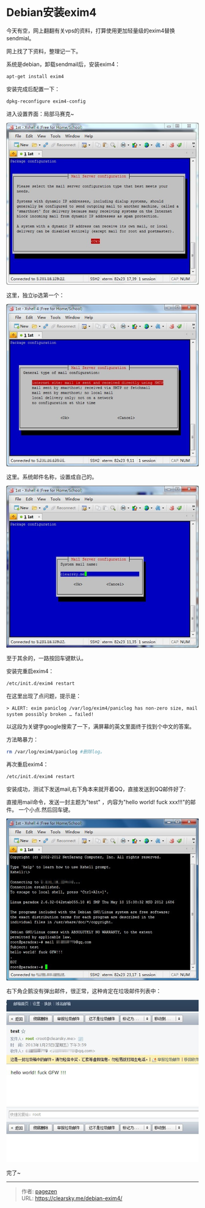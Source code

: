 # Debian安装exim4


今天有空，网上翻翻有关vps的资料，打算使用更加轻量级的exim4替换sendmial。

网上找了下资料，整理记一下。

系统是debian，卸载sendmail后，安装exim4：

```bash
apt-get install exim4
```
安装完成后配置一下：

```bash
dpkg-reconfigure exim4-config
```

进入设置界面：局部马赛克~

![exim4设置界面](2179408175.jpg "exim4设置界面")

这里，独立ip选第一个：

![exim4设置界面-1](4164473875.jpg "exim4设置界面-1")

这里。系统邮件名称，设置成自己的。

![exim4设置界面-1](860879479.jpg "exim4设置界面-1")

至于其余的，一路按回车键默认。

安装完重启exim4：

```bash
/etc/init.d/exim4 restart
```

在这里出现了点问题，提示是：

    > ALERT: exim paniclog /var/log/exim4/paniclog has non-zero size, mail system possibly broken … failed!

以这段为关键字google搜索了一下，满屏幕的英文里面终于找到个中文的答案。

方法略暴力：

```bash
rm /var/log/exim4/paniclog #删除log。
```

再次重启exim4：

```bash
/etc/init.d/exim4 restart
```

安装成功，测试下发送mail,右下角本来就开着QQ，直接发送到QQ邮件好了:

直接用mail命令，发送一封主题为"test" ，内容为"hello world! fuck xxx!!!"的邮件。
一个小点.然后回车键。

![发送邮件测试](1310163206.jpg "发送邮件测试")

右下角企鹅没有弹出邮件，很正常，这种肯定在垃圾邮件列表中：

![垃圾邮件](1138044468.jpg "垃圾邮件")

完了~


---

> 作者: [pagezen](http://clearsky.me/)  
> URL: https://clearsky.me/debian-exim4/  

